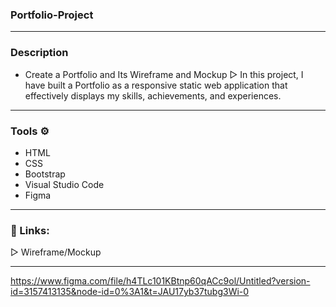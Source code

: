 ### Portfolio-Project
-----------------------------------------------------------------------------
### Description
- Create a Portfolio and Its Wireframe and Mockup
▷ In this project, I have built a Portfolio as a responsive static web application that effectively displays my skills, achievements, and experiences.

-----------------------------------------------------------------------------
### Tools ⚙️
- HTML 
- CSS 
- Bootstrap 
- Visual Studio Code 
- Figma

-----------------------------------------------------------------------------
### 📎 Links:
▷ Wireframe/Mockup

-----------------------------------------------------------------------------

https://www.figma.com/file/h4TLc101KBtnp60qACc9ol/Untitled?version-id=3157413135&node-id=0%3A1&t=JAU17yb37tubg3Wi-0

